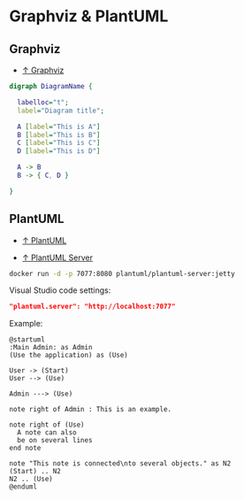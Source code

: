 # Graphviz & PlantUML

## Graphviz

- [↑ Graphviz](https://graphviz.org)

```dot
digraph DiagramName {

  labelloc="t";
  label="Diagram title";

  A [label="This is A"]
  B [label="This is B"]
  C [label="This is C"]
  D [label="This is D"]

  A -> B
  B -> { C, D }

}
```

## PlantUML

- [↑ PlantUML](https://plantuml.com)

- [↑ PlantUML Server](https://github.com/plantuml/plantuml-server)

```bash
docker run -d -p 7077:8080 plantuml/plantuml-server:jetty
```

Visual Studio code settings:

```json
"plantuml.server": "http://localhost:7077"
```

Example:

```plantuml
@startuml
:Main Admin: as Admin
(Use the application) as (Use)

User -> (Start)
User --> (Use)

Admin ---> (Use)

note right of Admin : This is an example.

note right of (Use)
  A note can also
  be on several lines
end note

note "This note is connected\nto several objects." as N2
(Start) .. N2
N2 .. (Use)
@enduml
```
